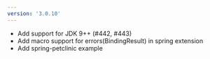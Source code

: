 ```yaml
---
version: '3.0.10'
---
```


- Add support for JDK 9++ (#442, #443)
- Add macro support for errors(BindingResult) in spring extension
- Add spring-petclinic example 
